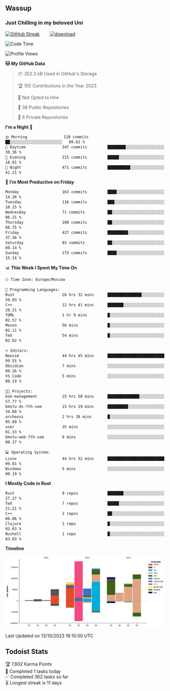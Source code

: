 ## Wassup 
### Just Chilling in my beloved Uni 

<!--
-->

[![GitHub Streak](http://github-readme-streak-stats.herokuapp.com?user=archeoss&theme=shades-of-purple&hide_border=true&date_format=j%20M%5B%20Y%5D)](https://git.io/streak-stats)&nbsp;&nbsp;&nbsp;&nbsp;&nbsp;&nbsp;&nbsp;&nbsp;[![download](https://user-images.githubusercontent.com/68448737/147796309-d8b65b1d-4dde-40d9-b03a-2b42aaa6cd43.jpeg)
](http://bmstu.ru/)

<!--START_SECTION:waka-->
![Code Time](http://img.shields.io/badge/Code%20Time-1%2C900%20hrs%206%20mins-blue)

![Profile Views](http://img.shields.io/badge/Profile%20Views-56-blue)

**🐱 My GitHub Data** 

> 📦 352.3 kB Used in GitHub's Storage 
 > 
> 🏆 155 Contributions in the Year 2023
 > 
> 🚫 Not Opted to Hire
 > 
> 📜 38 Public Repositories 
 > 
> 🔑 6 Private Repositories 
 > 
**I'm a Night 🦉** 

```text
🌞 Morning                110 commits         ██░░░░░░░░░░░░░░░░░░░░░░░   09.62 % 
🌆 Daytime                347 commits         ████████░░░░░░░░░░░░░░░░░   30.36 % 
🌃 Evening                215 commits         █████░░░░░░░░░░░░░░░░░░░░   18.81 % 
🌙 Night                  471 commits         ██████████░░░░░░░░░░░░░░░   41.21 % 
```
📅 **I'm Most Productive on Friday** 

```text
Monday                   163 commits         ████░░░░░░░░░░░░░░░░░░░░░   14.26 % 
Tuesday                  116 commits         ███░░░░░░░░░░░░░░░░░░░░░░   10.15 % 
Wednesday                71 commits          ██░░░░░░░░░░░░░░░░░░░░░░░   06.21 % 
Thursday                 100 commits         ██░░░░░░░░░░░░░░░░░░░░░░░   08.75 % 
Friday                   427 commits         █████████░░░░░░░░░░░░░░░░   37.36 % 
Saturday                 93 commits          ██░░░░░░░░░░░░░░░░░░░░░░░   08.14 % 
Sunday                   173 commits         ████░░░░░░░░░░░░░░░░░░░░░   15.14 % 
```


📊 **This Week I Spent My Time On** 

```text
🕑︎ Time Zone: Europe/Moscow

💬 Programming Languages: 
Rust                     26 hrs 32 mins      ███████████████░░░░░░░░░░   59.03 % 
C++                      12 hrs 41 mins      ███████░░░░░░░░░░░░░░░░░░   28.21 % 
TOML                     1 hr 9 mins         █░░░░░░░░░░░░░░░░░░░░░░░░   02.57 % 
Meson                    56 mins             █░░░░░░░░░░░░░░░░░░░░░░░░   02.11 % 
TeX                      54 mins             █░░░░░░░░░░░░░░░░░░░░░░░░   02.02 % 

🔥 Editors: 
Neovim                   44 hrs 45 mins      █████████████████████████   99.55 % 
Obsidian                 7 mins              ░░░░░░░░░░░░░░░░░░░░░░░░░   00.26 % 
VS Code                  5 mins              ░░░░░░░░░░░░░░░░░░░░░░░░░   00.19 % 

🐱‍💻 Projects: 
bob-management           25 hrs 58 mins      ██████████████░░░░░░░░░░░   57.77 % 
bmstu-ds-7th-sem         15 hrs 19 mins      █████████░░░░░░░░░░░░░░░░   34.08 % 
archeoss                 2 hrs 38 mins       █░░░░░░░░░░░░░░░░░░░░░░░░   05.89 % 
user                     35 mins             ░░░░░░░░░░░░░░░░░░░░░░░░░   01.33 % 
bmstu-web-7th-sem        9 mins              ░░░░░░░░░░░░░░░░░░░░░░░░░   00.37 % 

💻 Operating System: 
Linux                    44 hrs 52 mins      █████████████████████████   99.81 % 
Windows                  5 mins              ░░░░░░░░░░░░░░░░░░░░░░░░░   00.19 % 
```

**I Mostly Code in Rust** 

```text
Rust                     9 repos             ███████░░░░░░░░░░░░░░░░░░   27.27 % 
TeX                      7 repos             █████░░░░░░░░░░░░░░░░░░░░   21.21 % 
C++                      2 repos             ██░░░░░░░░░░░░░░░░░░░░░░░   06.06 % 
Clojure                  1 repo              █░░░░░░░░░░░░░░░░░░░░░░░░   03.03 % 
Nushell                  1 repo              █░░░░░░░░░░░░░░░░░░░░░░░░   03.03 % 
```



**Timeline**

![Lines of Code chart](https://raw.githubusercontent.com/archeoss/archeoss/master/assets/bar_graph.png)


 Last Updated on 13/10/2023 16:10:50 UTC
<!--END_SECTION:waka-->

## Todoist Stats

<!-- TODO-IST:START -->
🏆  7,602 Karma Points           
🌸  Completed 1 tasks today           
✅  Completed 362 tasks so far           
⏳  Longest streak is 11 days
<!-- TODO-IST:END -->
